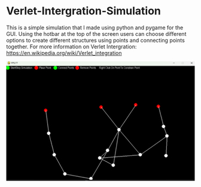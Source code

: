 # Verlet-Intergration-Simulation
This is a simple simulation that I made using python and pygame for the GUI. Using the hotbar at the top of the screen users can choose different options to create different structures using points and connecting points together. For more information on Verlet Intergration: https://en.wikipedia.org/wiki/Verlet_integration 



![screenshot](/docs/assets/screenshot1.png)
